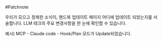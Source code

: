 #Patchnote 

우리가 모으고 정제한 소식이, 핸드북 업데이트 페이지 어디에 업데이트 되었는지를 서술합니다. 
LLM 테크의 주요 변경사항을 한 눈에 확인할 수 있습니다. 


예시) 
MCP - 
Claude code - Hook/Plan 모드가 Update되었습니다.  
